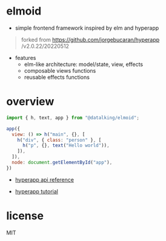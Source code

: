 # elmoid
- simple frontend framework inspired by elm and hyperapp

> forked from https://github.com/jorgebucaran/hyperapp /v2.0.22/20220512

- features
  - elm-like architecture: model/state, view, effects
  - composable views functions
  - reusable effects functions
# overview

```js
import { h, text, app } from "@datalking/elmoid";

app({
  view: () => h("main", {}, [
    h("div", { class: "person" }, [
      h("p", {}, text("Hello world")),
    ]),
  ]),
  node: document.getElementById("app"),
})
```

- [hyperapp api reference](https://github.com/jorgebucaran/hyperapp/blob/main/docs/reference.md)

- [hyperapp tutorial](https://github.com/jorgebucaran/hyperapp/blob/main/docs/tutorial.md)
# license

MIT
